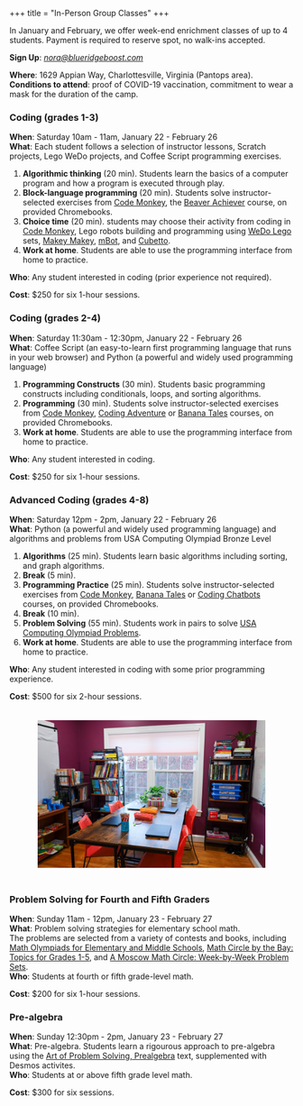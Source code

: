 +++
title = "In-Person Group Classes"
+++

<div class="container">
  <div class="row">
    <div class="col-md-6">

In January and February, we offer week-end enrichment classes of up to 4 students. Payment is required to reserve spot, no walk-ins accepted.

**Sign Up**: <a href="mailto:nora@blueridgeboost.com"><em>nora@blueridgeboost.com</em></a>

<div class="hanging"><b>Where</b>: 1629 Appian Way, Charlottesville, Virginia (Pantops area).</div>

<div class="hanging"><b>Conditions to attend</b>: proof of COVID-19 vaccination, commitment to wear a mask for the duration of the camp.</div>


### Coding (grades 1-3)

<div class="hanging"><b>When</b>: Saturday 10am - 11am, January 22 - February 26</div>
<div class="hanging"><b>What</b>: Each student follows a selection of instructor lessons, Scratch projects, Lego WeDo projects, and Coffee Script programming exercises.</div>

1. **Algorithmic thinking** (20 min).  Students learn the basics of a computer program and how a program is executed through play.
1. **Block-language programming** (20 min). Students solve instructor-selected exercises from [Code Monkey](https://www.codemonkey.com/), the  [Beaver Achiever](https://www.codemonkey.com/courses/beaver-achiever/) course, on provided Chromebooks.
1. **Choice time** (20 min). students may choose their activity from coding in  [Code Monkey](https://www.codemonkey.com/), Lego robots building and programming using <a href="https://education.lego.com/en-us/products/lego-education-wedo-2-0-core-set/45300#wedo-20">WeDo Lego</a> sets, <a href="https://makeymakey.com/">Makey Makey</a>, <a href="https://www.makeblock.com/steam-kits/mbot">mBot</a>, and <a href="https://www.primotoys.com/">Cubetto</a>.
1. **Work at home**. Students are able to use the programming interface from home to practice.

<div class="hanging"><b>Who</b>: Any student interested in coding (prior experience not required).</div>

**Cost**: $250 for six 1-hour sessions.

### Coding (grades 2-4)

<div class="hanging"><b>When</b>: Saturday 11:30am - 12:30pm, January 22 - February 26</div>
<div class="hanging"><b>What</b>: Coffee Script (an easy-to-learn first programming language that runs in your web browser) and Python (a powerful and widely used programming language)</div>

1. **Programming Constructs** (30 min).  Students basic programming constructs including conditionals, loops, and sorting algorithms.
1. **Programming** (30 min). Students solve instructor-selected exercises from [Code Monkey](https://www.codemonkey.com/),  [Coding Adventure](https://www.codemonkey.com/courses/coding-adventure/) or [Banana Tales](https://www.codemonkey.com/courses/banana-tales/) courses, on provided Chromebooks.
1. **Work at home**. Students are able to use the programming interface from home to practice.

<div class="hanging"><b>Who</b>: Any student interested in coding.</div>

**Cost**: $250 for six 1-hour sessions.


### Advanced Coding (grades 4-8)

<div class="hanging"><b>When</b>: Saturday 12pm - 2pm, January 22 - February 26</div>
<div class="hanging"><b>What</b>: Python (a powerful and widely used programming language) and algorithms and problems from USA Computing Olympiad Bronze Level</div>

1. **Algorithms** (25 min).  Students learn basic algorithms including sorting, and graph algorithms.
1. **Break** (5 min).
1. **Programming Practice** (25 min). Students solve instructor-selected exercises from [Code Monkey](https://www.codemonkey.com/),  [Banana Tales](https://www.codemonkey.com/courses/banana-tales/) or [Coding Chatbots](https://www.codemonkey.com/courses/coding-chatbots/) courses, on provided Chromebooks.
1. **Break** (10 min).
1. **Problem Solving** (55 min). Students work in pairs to solve [USA Computing Olympiad Problems](http://www.usaco.org/index.php?page=contests).
1. **Work at home**. Students are able to use the programming interface from home to practice.


<div class="handing"><b>Who</b>: Any student interested in coding with some prior programming experience.</div>

**Cost**: $500 for six 2-hour sessions.

   </div>
   <div class="col-sm-6">
    <center>
<a href="/images/learningroombright.png"><img src="/images/learningroombright-smaller.png" width="80%" alt="Learning Room at Blue Ridge Boost" style="padding:20px;"></a>
</center>

### Problem Solving for Fourth and Fifth Graders

<div class="hanging"><b>When</b>: Sunday 11am - 12pm, January 23 - February 27</div>
<div class="hanging"><b>What</b>: Problem solving strategies for elementary school math.</div> The problems are selected from a variety of contests and books, including <a href="https://moems.org/">Math Olympiads for Elementary and Middle Schools</a>, <a href="https://bookstore.ams.org/mcl-21">Math Circle by the Bay: Topics for Grades 1-5</a>, and <a href="https://bookstore.ams.org/mcl-8">A Moscow Math Circle: Week-by-Week Problem Sets</a>. 
<div class="hanging"><b>Who</b>: Students at fourth or fifth grade-level math.</div>

**Cost**: $200 for six 1-hour sessions.

### Pre-algebra

<div class="hanging"><b>When</b>: Sunday 12:30pm - 2pm, January 23 - February 27</div>
<div class="hanging"><b>What</b>: Pre-algebra. Students learn a rigourous approach to pre-algebra using the <a href="https://artofproblemsolving.com/store/book/prealgebra">Art of Problem Solving, Prealgebra</a> text, supplemented with Desmos activites.</div>

<div class="hanging"><b>Who</b>: Students at or above fifth grade level math.</div>

**Cost**: $300 for six sessions.

  </div>
  </div>
</div>





